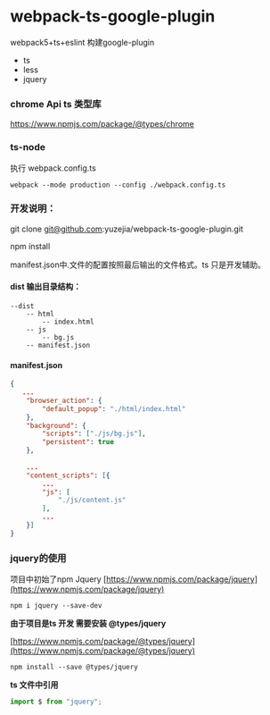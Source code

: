 # webpack-ts-google-plugin

webpack5+ts+eslint 构建google-plugin
+ ts 
+ less
+ jquery

### chrome Api ts 类型库
https://www.npmjs.com/package/@types/chrome 

### ts-node 
执行 webpack.config.ts
```
webpack --mode production --config ./webpack.config.ts
```



### 开发说明：

git clone git@github.com:yuzejia/webpack-ts-google-plugin.git

npm install

manifest.json中.文件的配置按照最后输出的文件格式。ts 只是开发辅助。

#### dist 输出目录结构：
```jsvascript
--dist
    -- html
        -- index.html
    -- js
        -- bg.js
    -- manifest.json
```
#### manifest.json

```json
{
   ...
    "browser_action": {
        "default_popup": "./html/index.html"
    },
    "background": {
        "scripts": ["./js/bg.js"],
        "persistent": true
    },
   
    ...
    "content_scripts": [{
        ...
        "js": [
            "./js/content.js"
        ],
        ...
    }]
}
```

### jquery的使用
项目中初始了npm Jquery [https://www.npmjs.com/package/jquery](https://www.npmjs.com/package/jquery)

```
npm i jquery --save-dev
```

**由于项目是ts 开发 需要安装 @types/jquery**

[https://www.npmjs.com/package/@types/jquery](https://www.npmjs.com/package/@types/jquery)
```
npm install --save @types/jquery
```

**ts 文件中引用**
```ts
import $ from "jquery";
```
